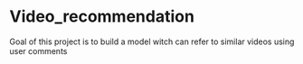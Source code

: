 # Video_recommendation
Goal of this project is to build a model witch can refer to similar videos using user comments
